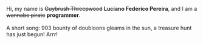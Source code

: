 Hi, my name is ~~Guybrush Threepwood~~ **Luciano Federico Pereira**, and I am a ~~wannabe pirate~~ **programmer**.<br><br>A short song: 903 bounty of doubloons gleams in the sun, a treasure hunt has just begun! Arrr!
